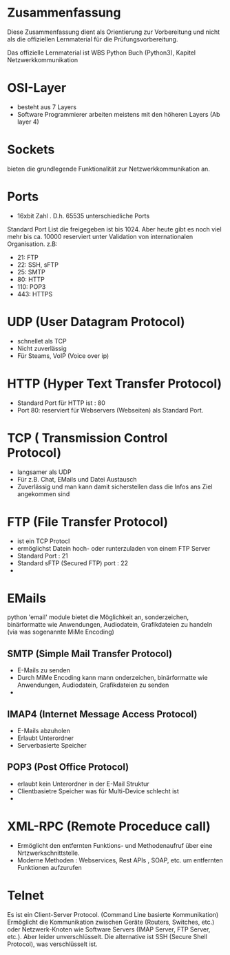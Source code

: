 
# Zusammenfassung 
Diese Zusammenfassung dient als Orientierung zur Vorbereitung und nicht als die offiziellen Lernmaterial für die Prüfungsvorbereitung. 

Das offizielle Lernmaterial ist WBS Python Buch (Python3), Kapitel Netzwerkkommunikation

# OSI-Layer
- besteht aus 7 Layers
- Software Programmierer arbeiten meistens mit den höheren Layers (Ab layer 4)


# Sockets
bieten die grundlegende Funktionalität zur Netzwerkkommunikation an.


# Ports
- 16xbit Zahl . D.h. 65535 unterschiedliche Ports

Standard Port List die freigegeben ist bis 1024. Aber heute gibt es noch viel mehr bis ca. 10000 reserviert unter Validation von internationalen Organisation.
z.B:
- 21: FTP
- 22: SSH, sFTP
- 25: SMTP
- 80: HTTP
- 110: POP3
- 443: HTTPS

  
# UDP (User Datagram Protocol)
- schnellet als TCP
- Nicht zuverlässig
- Für Steams, VoIP (Voice over ip)

# HTTP (Hyper Text Transfer Protocol)
- Standard Port für HTTP ist : 80
- Port 80: reserviert für Webservers (Webseiten) als Standard Port. 


# TCP ( Transmission Control Protocol)
- langsamer als UDP
- Für z.B. Chat, EMails und Datei Austausch
- Zuverlässig und man kann damit sicherstellen dass die Infos ans Ziel angekommen sind
  

# FTP (File Transfer Protocol)
- ist ein TCP Protocl
- ermöglichst Datein hoch- oder runterzuladen von einem FTP Server
- Standard Port : 21
- Standard sFTP (Secured FTP) port : 22
- 

# EMails
python 'email' module bietet die Möglichkeit an, sonderzeichen, binärformatte wie Anwendungen, Audiodatein, Grafikdateien zu handeln (via was sogenannte MiMe Encoding)

## SMTP (Simple Mail Transfer Protocol)
- E-Mails zu senden
- Durch MiMe Encoding kann mann onderzeichen, binärformatte wie Anwendungen, Audiodatein, Grafikdateien zu senden
-  


## IMAP4 (Internet Message Access Protocol)
- E-Mails abzuholen
- Erlaubt Unterordner
- Serverbasierte Speicher

## POP3 (Post Office Protocol)
- erlaubt kein Unterordner in der E-Mail Struktur
- Clientbasietre Speicher was für Multi-Device schlecht ist
- 

# XML-RPC (Remote Proceduce call)
- Ermöglicht den entfernten Funktions- und Methodenaufruf über eine Nrtzwerkschnittstelle.
- Moderne Methoden : Webservices, Rest APIs , SOAP, etc. um entfernten Funktionen aufzurufen

# Telnet
Es ist ein Client-Server Protocol. (Command Line basierte Kommunikation) 
Ermöglicht die Kommunikation zwischen Geräte (Routers, Switches, etc.) oder Netzwerk-Knoten wie Software Servers (IMAP Server, FTP Server, etc.). Aber leider unverschlüsselt. Die alternative ist SSH (Secure Shell Protocol), was verschlüsselt ist.
